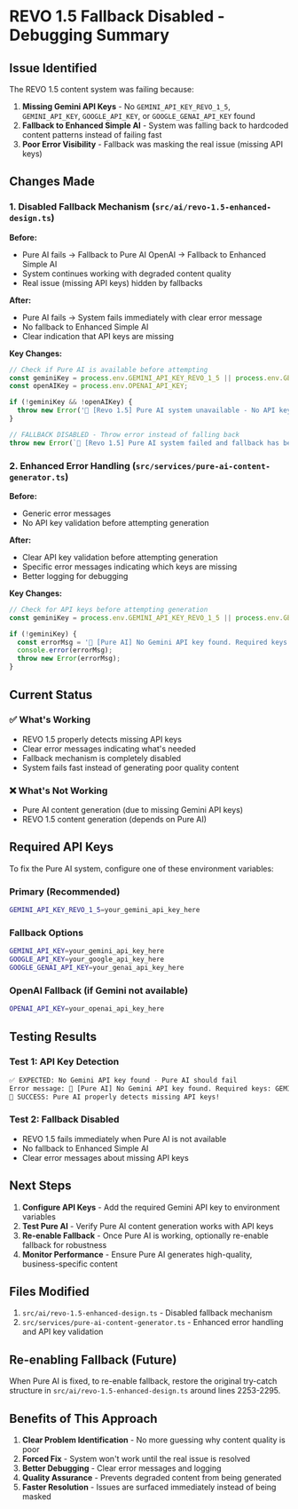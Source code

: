 # REVO 1.5 Fallback Disabled - Debugging Summary

## Issue Identified

The REVO 1.5 content system was failing because:
1. **Missing Gemini API Keys** - No `GEMINI_API_KEY_REVO_1_5`, `GEMINI_API_KEY`, `GOOGLE_API_KEY`, or `GOOGLE_GENAI_API_KEY` found
2. **Fallback to Enhanced Simple AI** - System was falling back to hardcoded content patterns instead of failing fast
3. **Poor Error Visibility** - Fallback was masking the real issue (missing API keys)

## Changes Made

### 1. Disabled Fallback Mechanism (`src/ai/revo-1.5-enhanced-design.ts`)

**Before:**
- Pure AI fails → Fallback to Pure AI OpenAI → Fallback to Enhanced Simple AI
- System continues working with degraded content quality
- Real issue (missing API keys) hidden by fallbacks

**After:**
- Pure AI fails → System fails immediately with clear error message
- No fallback to Enhanced Simple AI
- Clear indication that API keys are missing

**Key Changes:**
```typescript
// Check if Pure AI is available before attempting
const geminiKey = process.env.GEMINI_API_KEY_REVO_1_5 || process.env.GEMINI_API_KEY || process.env.GOOGLE_API_KEY || process.env.GOOGLE_GENAI_API_KEY;
const openAIKey = process.env.OPENAI_API_KEY;

if (!geminiKey && !openAIKey) {
  throw new Error('🚫 [Revo 1.5] Pure AI system unavailable - No API keys found. Please configure GEMINI_API_KEY_REVO_1_5 or OPENAI_API_KEY to use Revo 1.5. Fallback has been disabled for debugging.');
}

// FALLBACK DISABLED - Throw error instead of falling back
throw new Error(`🚫 [Revo 1.5] Pure AI system failed and fallback has been disabled for debugging. Error: ${pureAIError.message}. Please fix the Pure AI system before re-enabling fallbacks.`);
```

### 2. Enhanced Error Handling (`src/services/pure-ai-content-generator.ts`)

**Before:**
- Generic error messages
- No API key validation before attempting generation

**After:**
- Clear API key validation before attempting generation
- Specific error messages indicating which keys are missing
- Better logging for debugging

**Key Changes:**
```typescript
// Check for API keys before attempting generation
const geminiKey = process.env.GEMINI_API_KEY_REVO_1_5 || process.env.GEMINI_API_KEY || process.env.GOOGLE_API_KEY || process.env.GOOGLE_GENAI_API_KEY;

if (!geminiKey) {
  const errorMsg = '🚫 [Pure AI] No Gemini API key found. Required keys: GEMINI_API_KEY_REVO_1_5, GEMINI_API_KEY, GOOGLE_API_KEY, or GOOGLE_GENAI_API_KEY';
  console.error(errorMsg);
  throw new Error(errorMsg);
}
```

## Current Status

### ✅ What's Working
- REVO 1.5 properly detects missing API keys
- Clear error messages indicating what's needed
- Fallback mechanism is completely disabled
- System fails fast instead of generating poor quality content

### ❌ What's Not Working
- Pure AI content generation (due to missing Gemini API keys)
- REVO 1.5 content generation (depends on Pure AI)

## Required API Keys

To fix the Pure AI system, configure one of these environment variables:

### Primary (Recommended)
```bash
GEMINI_API_KEY_REVO_1_5=your_gemini_api_key_here
```

### Fallback Options
```bash
GEMINI_API_KEY=your_gemini_api_key_here
GOOGLE_API_KEY=your_google_api_key_here
GOOGLE_GENAI_API_KEY=your_genai_api_key_here
```

### OpenAI Fallback (if Gemini not available)
```bash
OPENAI_API_KEY=your_openai_api_key_here
```

## Testing Results

### Test 1: API Key Detection
```bash
✅ EXPECTED: No Gemini API key found - Pure AI should fail
Error message: 🚫 [Pure AI] No Gemini API key found. Required keys: GEMINI_API_KEY_REVO_1_5, GEMINI_API_KEY, GOOGLE_API_KEY, or GOOGLE_GENAI_API_KEY
🎯 SUCCESS: Pure AI properly detects missing API keys!
```

### Test 2: Fallback Disabled
- REVO 1.5 fails immediately when Pure AI is not available
- No fallback to Enhanced Simple AI
- Clear error messages about missing API keys

## Next Steps

1. **Configure API Keys** - Add the required Gemini API key to environment variables
2. **Test Pure AI** - Verify Pure AI content generation works with API keys
3. **Re-enable Fallback** - Once Pure AI is working, optionally re-enable fallback for robustness
4. **Monitor Performance** - Ensure Pure AI generates high-quality, business-specific content

## Files Modified

1. `src/ai/revo-1.5-enhanced-design.ts` - Disabled fallback mechanism
2. `src/services/pure-ai-content-generator.ts` - Enhanced error handling and API key validation

## Re-enabling Fallback (Future)

When Pure AI is fixed, to re-enable fallback, restore the original try-catch structure in `src/ai/revo-1.5-enhanced-design.ts` around lines 2253-2295.

## Benefits of This Approach

1. **Clear Problem Identification** - No more guessing why content quality is poor
2. **Forced Fix** - System won't work until the real issue is resolved
3. **Better Debugging** - Clear error messages and logging
4. **Quality Assurance** - Prevents degraded content from being generated
5. **Faster Resolution** - Issues are surfaced immediately instead of being masked






